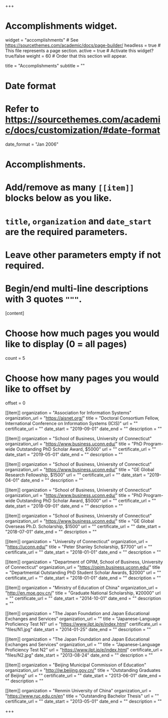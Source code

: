+++
# Accomplishments widget.
widget = "accomplishments"  # See https://sourcethemes.com/academic/docs/page-builder/
headless = true  # This file represents a page section.
active = true  # Activate this widget? true/false
weight = 60  # Order that this section will appear.

title = "Accomplish&shy;ments"
subtitle = ""

# Date format
#   Refer to https://sourcethemes.com/academic/docs/customization/#date-format
date_format = "Jan 2006"

# Accomplishments.
#   Add/remove as many `[[item]]` blocks below as you like.
#   `title`, `organization` and `date_start` are the required parameters.
#   Leave other parameters empty if not required.
#   Begin/end multi-line descriptions with 3 quotes `"""`.


[content]

# Choose how much pages you would like to display (0 = all pages)
  count = 5
  
# Choose how many pages you would like to offset by
  offset = 0


[[item]]
  organization = "Association for Information Systems"
  organization_url = "https://aisnet.org/"
  title = "Doctoral Consortium Fellow, International Conference on Information Systems (ICIS)"
  url = ""
  certificate_url = ""
  date_start = "2019-09-01"
  date_end = ""
  description = ""

[[item]]
  organization = "School of Business, University of Connecticut"
  organization_url = "https://www.business.uconn.edu/"
  title = "PhD Program-wide Outstanding PhD Scholar Award, $5000"
  url = ""
  certificate_url = ""
  date_start = "2019-05-01"
  date_end = ""
  description = ""
  
[[item]]
  organization = "School of Business, University of Connecticut"
  organization_url = "https://www.business.uconn.edu/"
  title = "GE Global Research Fellowship, $1500"
  url = ""
  certificate_url = ""
  date_start = "2019-04-01"
  date_end = ""
  description = ""
  
[[item]]
  organization = "School of Business, University of Connecticut"
  organization_url = "https://www.business.uconn.edu/"
  title = "PhD Program-wide Outstanding PhD Scholar Award, $5000"
  url = ""
  certificate_url = ""
  date_start = "2018-09-01"
  date_end = ""
  description = ""
  
  
[[item]]
  organization = "School of Business, University of Connecticut"
  organization_url = "https://www.business.uconn.edu/"
  title = "GE Global Overseas Ph.D. Scholarship, $1500"
  url = ""
  certificate_url = ""
  date_start = "2018-07-01"
  date_end = ""
  description = ""
  
[[item]]
  organization = "University of Connecticut"
  organization_url = "https://uconn.edu/"
  title = "Peter Shanley Scholarship, $7700"
  url = ""
  certificate_url = ""
  date_start = "2018-01-01"
  date_end = ""
  description = ""  

[[item]]
  organization = "Department of OPIM, School of Business, University of Connecticut"
  organization_url = "https://opim.business.uconn.edu/"
  title = "Departmental Outstanding PhD Student Scholar Awards, $2000"
  url = ""
  certificate_url = ""
  date_start = "2018-01-01"
  date_end = ""
  description = ""
  
[[item]]
  organization = "Ministry of Education of China"
  organization_url = "http://en.moe.gov.cn/"
  title = "Graduate National Scholarship, ¥20000"
  url = ""
  certificate_url = ""
  date_start = "2014-10-01"
  date_end = ""
  description = "" 
  
[[item]]
  organization = "The Japan Foundation and Japan Educational Exchanges and Services"
  organization_url = ""
  title = "Japanese-Language Proficiency Test N1"
  url = "https://www.jlpt.jp/e/index.html"
  certificate_url = "files/N1.jpg"
  date_start = "2014-01-25"
  date_end = ""
  description = ""  

[[item]]
  organization = "The Japan Foundation and Japan Educational Exchanges and Services"
  organization_url = ""
  title = "Japanese-Language Proficiency Test N2"
  url = "https://www.jlpt.jp/e/index.html"
  certificate_url = "files/N2.jpg"
  date_start = "2013-08-24"
  date_end = ""
  description = ""  

[[item]]
  organization = "Beijing Municipal Commission of Education"
  organization_url = "http://jw.beijing.gov.cn/"
  title = "Outstanding Graduates of Beijing"
  url = ""
  certificate_url = ""
  date_start = "2013-06-01"
  date_end = ""
  description = ""   

[[item]]
  organization = "Renmin University of China"
  organization_url = "https://www.ruc.edu.cn/en"
  title = "Outstanding Bachelor Thesis"
  url = ""
  certificate_url = ""
  date_start = "2013-05-01"
  date_end = ""
  description = ""  
  

+++
